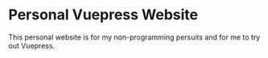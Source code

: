 # Personal Vuepress Website

This personal website is for my non-programming persuits and for me to try out Vuepress.
